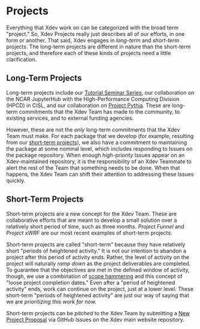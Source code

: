 # Projects

Everything that Xdev work on can be categorized with the broad term "project."  So, Xdev Projects really just describes all of our efforts, in one form or another.  That said, Xdev engages in *long-term* and *short-term* projects.  The long-term projects are different in nature than the short-term projects, and therefore each of these kinds of projects need a little clarification.

## Long-Term Projects

Long-term projects include our [Tutorial Seminar Series](https://ncar.github.io/esds/blog/tag/python-tutorial-series/), our collaboration on the NCAR JupyterHub with the High-Performance Computing Division (HPCD) in CISL, and our collaboration on [Project Pythia](https://projectpythia.org).  These are long-term commitments that the Xdev Team has made to the community, to existing services, and to external funding agencies.

However, these are not the *only* long-term commitments that the Xdev Team must make.  For each package that we develop (for example, resulting from our [short-term projects](#short-term-projects)), we also have a commitment to maintaining the package at some nominal level, which includes responding to Issues on the package repository.  When enough *high-priority* Issues appear on an Xdev-maintained repository, it is the responsibility of an Xdev Teammate to alert the rest of the Team that something needs to be done.  When that happens, the Xdev Team can shift their attention to addressing these Issues quickly.

## Short-Term Projects

Short-term projects are a new concept for the Xdev Team.  These are collaborative efforts that are meant to develop a small solution over a relatively short period of time, such as three months.  *Project Funnel* and *Project xWRF* are our most recent examples of short-term projects.

Short-term projects are called "short-term" because they have relatively short "periods of heightened activity."  It is not our intention to abandon a project after this period of activity ends.  Rather, the level of activity on the project will naturally *ramp down* as the project deliverables are completed.  To guarantee that the objectives are met in the defined window of activity, though, we use a combination of [scope hammering](https://basecamp.com/shapeup/3.5-chapter-14) and this concept of "loose project completion dates."  Even after a "period of heightened activity" ends, work can continue on the project, just at a lower level.  These short-term "periods of heightened activity" are just our way of saying that we are *prioritizing this work for now.*

Short-term projects can be *pitched* to the Xdev Team by submitting a [New Project Proposal]() via GitHub Issues on the Xdev main website repository.
